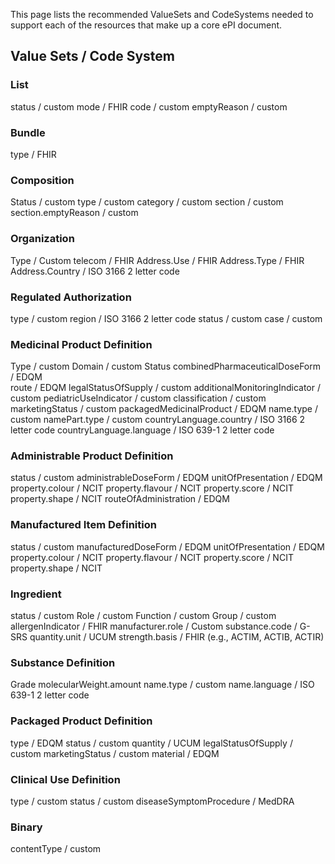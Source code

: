 
This page lists the recommended ValueSets and CodeSystems needed to support each of the resources that make up a core ePI document.

## Value Sets / Code System
### List
status  / custom
mode    / FHIR
code    / custom
emptyReason / custom

### Bundle 
type    / FHIR

### Composition 
Status  / custom
type    / custom
category    / custom
section / custom
section.emptyReason / custom

### Organization 
Type    / Custom
telecom / FHIR
Address.Use     / FHIR
Address.Type    / FHIR 
Address.Country / ISO 3166 2 letter code

### Regulated Authorization 
type    / custom
region  / ISO 3166 2 letter code
status  / custom
case    / custom

### Medicinal Product Definition 
Type    / custom
Domain  / custom
Status
combinedPharmaceuticalDoseForm  / EDQM	
route   / EDQM
legalStatusOfSupply / custom
additionalMonitoringIndicator   / custom
pediatricUseIndicator   / custom
classification  / custom
marketingStatus / custom
packagedMedicinalProduct    / EDQM
name.type   / custom
namePart.type   / custom
countryLanguage.country / ISO 3166 2 letter code
countryLanguage.language    / ISO 639-1 2 letter code

### Administrable Product Definition 
status  / custom
administrableDoseForm   / EDQM
unitOfPresentation  / EDQM
property.colour / NCIT
property.flavour    / NCIT
property.score  / NCIT
property.shape  / NCIT
routeOfAdministration   / EDQM

### Manufactured Item Definition 
status  / custom
manufacturedDoseForm    / EDQM
unitOfPresentation  / EDQM
property.colour / NCIT
property.flavour    / NCIT
property.score  / NCIT
property.shape  / NCIT

### Ingredient 
status  / custom
Role    / custom
Function / custom 
Group   / custom
allergenIndicator   / FHIR
manufacturer.role   / Custom
substance.code  / G-SRS
quantity.unit   / UCUM
strength.basis  / FHIR (e.g., ACTIM, ACTIB, ACTIR)

### Substance Definition 
Grade
molecularWeight.amount
name.type       / custom
name.language   / ISO 639-1 2 letter code

### Packaged Product Definition 
type    / EDQM
status  / custom
quantity    / UCUM
legalStatusOfSupply  / custom
marketingStatus  / custom
material  / EDQM

### Clinical Use Definition 
type  / custom
status  / custom
diseaseSymptomProcedure	/ MedDRA

### Binary 
contentType / custom
